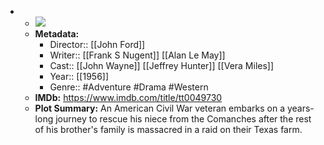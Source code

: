 - 
    - ![](https://m.media-amazon.com/images/M/MV5BYWQ3YWJiMDEtMDBhNS00YjY1LTkzNmEtY2U4Njg4MjQ3YWE3XkEyXkFqcGdeQXVyNzkwMjQ5NzM@._V1_SX300.jpg)  
    - **Metadata:**
        - Director:: [[John Ford]]
        - Writer:: [[Frank S Nugent]] [[Alan Le May]]
        - Cast:: [[John Wayne]] [[Jeffrey Hunter]] [[Vera Miles]]
        - Year:: [[1956]]
        - Genre:: #Adventure #Drama #Western
    - **IMDb:** https://www.imdb.com/title/tt0049730
    - **Plot Summary:** An American Civil War veteran embarks on a years-long journey to rescue his niece from the Comanches after the rest of his brother's family is massacred in a raid on their Texas farm.
